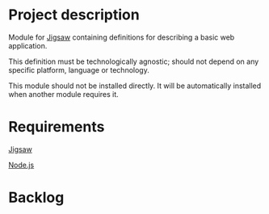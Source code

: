 # Project description
Module for [Jigsaw]() containing definitions for describing a basic web application.

This definition must be technologically agnostic; should not depend on any specific platform, language or technology.

This module should not be installed directly. It will be automatically installed when another module requires it.

# Requirements
[Jigsaw](https://github.com/crisfervil/Jigsaw)

[Node.js](nodejs.org)

# Backlog
